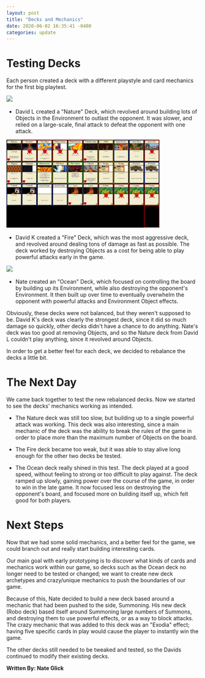 ```yaml
---
layout: post
title: "Decks and Mechanics"
date: 2020-06-02 16:35:41 -0400
categories: update
---
```


# Testing Decks
Each person created a deck with a different playstyle and card mechanics for the first big playtest.

<img src="../assets/529/Grass Deck.png" width="400" />

+ David L created a "Nature" Deck, which revolved around building lots of Objects in the Environment to outlast the opponent. It was slower, and relied on a large-scale, final attack to defeat the opponent with one attack.

<img src="../assets/529/NetherDeck (1).png" width="400" />

+ David K created a "Fire" Deck, which was the most aggressive deck, and revolved around dealing tons of damage as fast as possible. The deck worked by destroying Objects as a cost for being able to play powerful attacks early in the game.

<img src="../assets/529/water_deck.png" width="400" />

+ Nate created an "Ocean" Deck, which focused on controlling the board by building up its Environment, while also destroying the opponent's Environment. It then built up over time to eventually overwhelm the opponent with powerful attacks and Environment Object effects.

Obviously, these decks were not balanced, but they weren't supposed to be. David K's deck was clearly the strongest deck, since it did so much damage so quickly, other decks didn't have a chance to do anything. Nate's deck was too good at removing Objects, and so the Nature deck from David L couldn't play anything, since it revolved around Objects.

In order to get a better feel for each deck, we decided to rebalance the decks a little bit.

# The Next Day
We came back together to test the new rebalanced decks. Now we started to see the decks' mechanics working as intended.

+ The Nature deck was still too slow, but building up to a single powerful attack was working. This deck was also interesting, since a main mechanic of the deck was the ability to break the rules of the game in order to place more than the maximum number of Objects on the board.

+ The Fire deck became too weak, but it was able to stay alive long enough for the other two decks be tested.

+ The Ocean deck really shined in this test. The deck played at a good speed, without feeling to strong or too difficult to play against. The deck ramped up slowly, gaining power over the course of the game, in order to win in the late game. It now focused less on destroying the opponent's board, and focused more on building itself up, which felt good for both players.

# Next Steps
Now that we had some solid mechanics, and a better feel for the game, we could branch out and really start building interesting cards.

Our main goal with early prototyping is to discover what kinds of cards and mechanics work within our game, so decks such as the Ocean deck no longer need to be tested or changed; we want to create new deck archetypes and crazy/unique mechanics to push the boundaries of our game.

Because of this, Nate decided to build a new deck based around a mechanic that had been pushed to the side, Summoning. His new deck (Robo deck) based itself around Summoning large numbers of Summons, and destroying them to use powerful effects, or as a way to block attacks. The crazy mechanic that was added to this deck was an "Exodia" effect; having five specific cards in play would cause the player to instantly win the game.

The other decks still needed to be tweaked and tested, so the Davids continued to modify their existing decks.

**Written By: Nate Glick**